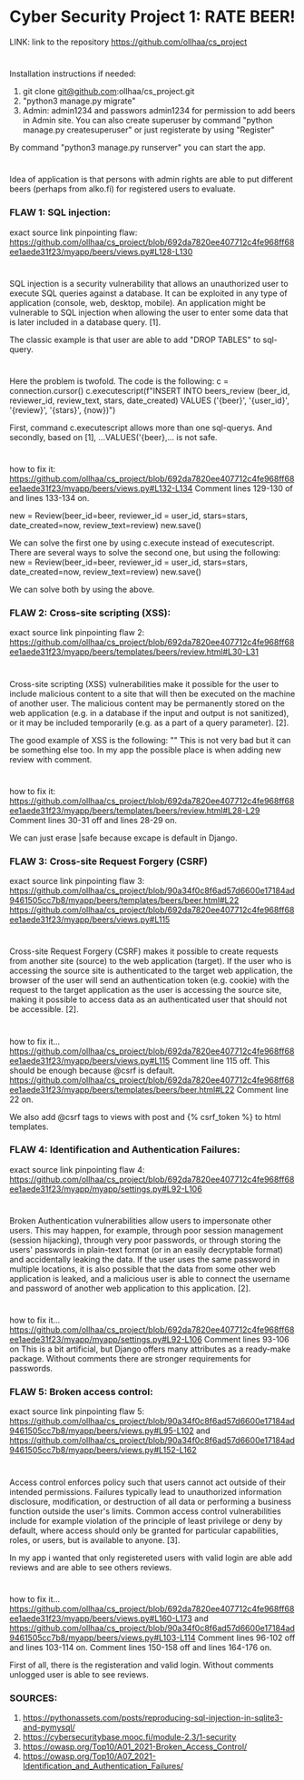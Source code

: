# Cyber Security Project 1: RATE BEER!

LINK: link to the repository https://github.com/ollhaa/cs_project
#
Installation instructions if needed:

1) git clone git@github.com:ollhaa/cs_project.git
2) "python3 manage.py migrate"
3) Admin: admin1234 and passwors admin1234 for permission to add beers in Admin site. You can also create superuser by command "python manage.py createsuperuser" or just registerate by using "Register"

By command "python3 manage.py runserver" you can start the app.

#
Idea of application is that persons with admin rights are able to put different beers (perhaps from alko.fi) for registered users to evaluate.

### FLAW 1: SQL injection: 

exact source link pinpointing flaw: https://github.com/ollhaa/cs_project/blob/692da7820ee407712c4fe968ff68ee1aede31f23/myapp/beers/views.py#L128-L130
#
SQL injection is a security vulnerability that allows an unauthorized user to execute SQL queries against a database.
It can be exploited in any type of application (console, web, desktop, mobile). An application might be vulnerable to SQL injection when allowing the user to enter some data that is later included in a database query. [1]. 

The classic example is that user are able to add "DROP TABLES" to sql-query.
#
Here the problem is twofold. The code is the following: 
c = connection.cursor()
 c.executescript(f"INSERT INTO beers_review (beer_id, reviewer_id, review_text, stars, date_created) VALUES ('{beer}', '{user_id}', '{review}', '{stars}', {now})")
                    
First, command c.executescript allows more than one sql-querys. And secondly, based on [1], ...VALUES('{beer},... is not safe.          
#
how to fix it: https://github.com/ollhaa/cs_project/blob/692da7820ee407712c4fe968ff68ee1aede31f23/myapp/beers/views.py#L132-L134
Comment lines 129-130 of and lines 133-134 on.

new = Review(beer_id=beer, reviewer_id = user_id, stars=stars, date_created=now, review_text=review)
new.save()

We can solve the first one by using c.execute instead of executescript. There are several ways to solve the second one, but using the following: 
new = Review(beer_id=beer, reviewer_id = user_id, stars=stars, date_created=now, review_text=review)
new.save()

We can solve both by using the above. 

### FLAW 2: Cross-site scripting (XSS): 

exact source link pinpointing flaw 2: https://github.com/ollhaa/cs_project/blob/692da7820ee407712c4fe968ff68ee1aede31f23/myapp/beers/templates/beers/review.html#L30-L31
#
Cross-site scripting (XSS) vulnerabilities make it possible for the user to include malicious content to a site that will then be executed on the machine of another user. The malicious content may be permanently stored on the web application (e.g. in a database if the input and output is not sanitized), or it may be included temporarily (e.g. as a part of a query parameter). [2]. 

The good example of XSS is the following: "<script>alert("Hello!")</script>" This is not very bad but it can be something else too. In my app the possible place is when adding new review with comment. 
#
how to fix it: https://github.com/ollhaa/cs_project/blob/692da7820ee407712c4fe968ff68ee1aede31f23/myapp/beers/templates/beers/review.html#L28-L29
Comment lines 30-31 off and lines 28-29 on.

We can just erase |safe because excape is default in Django.

### FLAW 3: Cross-site Request Forgery (CSRF)

exact source link pinpointing flaw 3: 
https://github.com/ollhaa/cs_project/blob/90a34f0c8f6ad57d6600e17184ad9461505cc7b8/myapp/beers/templates/beers/beer.html#L22
https://github.com/ollhaa/cs_project/blob/692da7820ee407712c4fe968ff68ee1aede31f23/myapp/beers/views.py#L115
#
Cross-site Request Forgery (CSRF) makes it possible to create requests from another site (source) to the web application (target). If the user who is accessing the source site is authenticated to the target web application, the browser of the user will send an authentication token (e.g. cookie) with the request to the target application as the user is accessing the source site, making it possible to access data as an authenticated user that should not be accessible. [2]. 
#
how to fix it...
https://github.com/ollhaa/cs_project/blob/692da7820ee407712c4fe968ff68ee1aede31f23/myapp/beers/views.py#L115
Comment line 115 off. This should be enough because @csrf is default.
https://github.com/ollhaa/cs_project/blob/692da7820ee407712c4fe968ff68ee1aede31f23/myapp/beers/templates/beers/beer.html#L22
Comment line 22 on.

We also add @csrf tags to views with post and {% csrf_token %} to html templates. 

### FLAW 4: Identification and Authentication Failures:

exact source link pinpointing flaw 4: https://github.com/ollhaa/cs_project/blob/692da7820ee407712c4fe968ff68ee1aede31f23/myapp/myapp/settings.py#L92-L106
#
Broken Authentication vulnerabilities allow users to impersonate other users. This may happen, for example, through poor session management (session hijacking), through very poor passwords, or through storing the users' passwords in plain-text format (or in an easily decryptable format) and accidentally leaking the data. If the user uses the same password in multiple locations, it is also possible that the data from some other web application is leaked, and a malicious user is able to connect the username and password of another web application to this application. [2].
#
how to fix it... https://github.com/ollhaa/cs_project/blob/692da7820ee407712c4fe968ff68ee1aede31f23/myapp/myapp/settings.py#L92-L106
Comment lines 93-106 on
This is a bit artificial, but Django offers many attributes as a ready-make package. Without comments there are stronger requirements for passwords.

### FLAW 5: Broken access control:

exact source link pinpointing flaw 5: 
https://github.com/ollhaa/cs_project/blob/90a34f0c8f6ad57d6600e17184ad9461505cc7b8/myapp/beers/views.py#L95-L102
and https://github.com/ollhaa/cs_project/blob/90a34f0c8f6ad57d6600e17184ad9461505cc7b8/myapp/beers/views.py#L152-L162
#
Access control enforces policy such that users cannot act outside of their intended permissions. Failures typically lead to unauthorized information disclosure, modification, or destruction of all data or performing a business function outside the user's limits. Common access control vulnerabilities include for example violation of the principle of least privilege or deny by default, where access should only be granted for particular capabilities, roles, or users, but is available to anyone. [3].

In my app i wanted that only registereted users with valid login are able add reviews and are able to see others reviews. 
#
how to fix it... 
https://github.com/ollhaa/cs_project/blob/692da7820ee407712c4fe968ff68ee1aede31f23/myapp/beers/views.py#L160-L173
and 
https://github.com/ollhaa/cs_project/blob/90a34f0c8f6ad57d6600e17184ad9461505cc7b8/myapp/beers/views.py#L103-L114
Comment lines 96-102 off and lines 103-114 on.
Comment lines 150-158 off and lines 164-176 on. 

First of all, there is the registeration and valid login. Without comments unlogged user is able to see reviews. 

### SOURCES: 

1. https://pythonassets.com/posts/reproducing-sql-injection-in-sqlite3-and-pymysql/
2. https://cybersecuritybase.mooc.fi/module-2.3/1-security
3. https://owasp.org/Top10/A01_2021-Broken_Access_Control/
4. https://owasp.org/Top10/A07_2021-Identification_and_Authentication_Failures/
